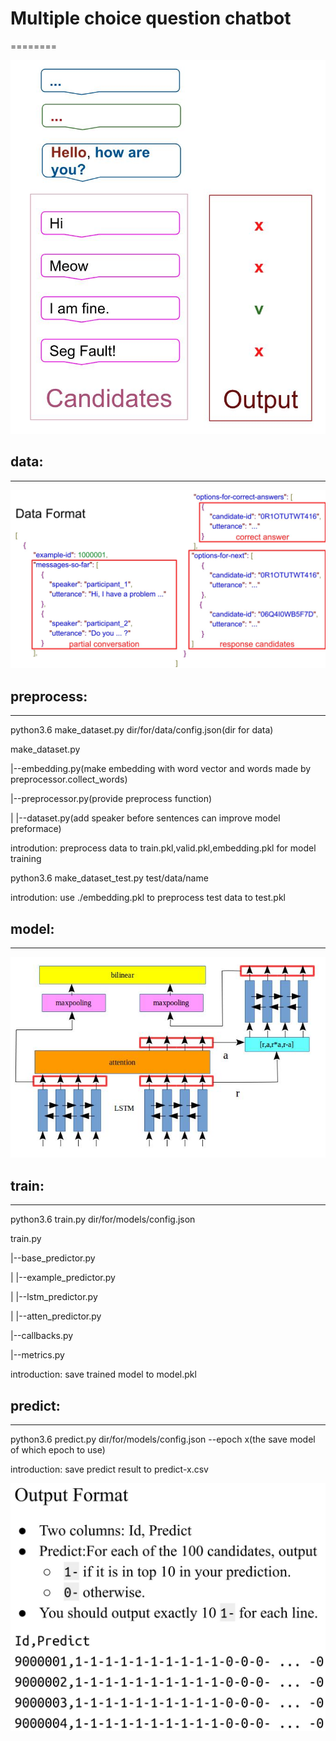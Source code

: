 # Multiple choice question chatbot
========

![image](https://github.com/TaiChunYen/adl_hw1/blob/master/picture/lstm_chatbot.jpg)

## data:
_______
![image](https://github.com/TaiChunYen/adl_hw1/blob/master/picture/dataformat.jpg)

## preprocess:
____
python3.6 make_dataset.py dir/for/data/config.json(dir for data) 

make_dataset.py 
<p align="left">|--embedding.py(make embedding with word vector and words made by preprocessor.collect_words)</p>
<p align="left">|--preprocessor.py(provide preprocess function)</p>
<p align="left">| |--dataset.py(add speaker before sentences can improve model preformace)</p>
  
introdution:
preprocess data to train.pkl,valid.pkl,embedding.pkl for model training  
  
python3.6 make_dataset_test.py test/data/name
  
introdution:
use ./embedding.pkl to preprocess test data to test.pkl
  
## model:
____
![image](https://github.com/TaiChunYen/adl_hw1/blob/master/picture/model_struct.jpg)

## train:
___
python3.6 train.py dir/for/models/config.json
  
train.py
<p align="left">|--base_predictor.py</p>
<p align="left">| |--example_predictor.py</p>
<p align="left">| |--lstm_predictor.py</p>
<p align="left">| |--atten_predictor.py</p>
<p align="left">|--callbacks.py</p>
<p align="left">|--metrics.py</p>
  
introduction:
save trained model to model.pkl
  
## predict:
__________________________
python3.6 predict.py dir/for/models/config.json --epoch x(the save model of which epoch to use)
  
introduction:
save predict result to predict-x.csv

![image](https://github.com/TaiChunYen/adl_hw1/blob/master/picture/outputformat.jpg)
